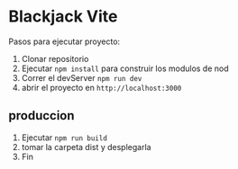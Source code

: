 # Blackjack Vite

Pasos para ejecutar proyecto:

1. Clonar repositorio
2. Ejecutar  ```npm install``` para construir los modulos de nod
3. Correr el devServer ```npm run dev```
4. abrir el proyecto en ```http://localhost:3000```

## produccion 
1. Ejecutar ```npm run build```
2. tomar la carpeta dist y desplegarla
3. Fin

